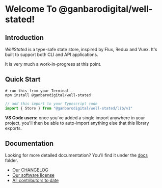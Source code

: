 # Welcome To @ganbarodigital/well-stated!

## Introduction

_WellStated_ is a type-safe state store, inspired by Flux, Redux and Vuex. It's built to support both CLI and API applications.

It is very much a work-in-progress at this point.

## Quick Start

```
# run this from your Terminal
npm install @ganbarodigital/well-stated
```

```typescript
// add this import to your Typescript code
import { Store } from "@ganbarodigital/well-stated/lib/v1"
```

__VS Code users:__ once you've added a single import anywhere in your project, you'll then be able to auto-import anything else that this library exports.

## Documentation

Looking for more detailed documentation? You'll find it under the [docs](./docs) folder.

* [Our CHANGELOG](CHANGELOG.md)
* [Our software license](LICENSE.md)
* [All contributors to date](AUTHORS.md)